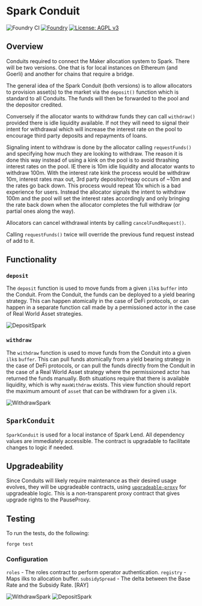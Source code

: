 # Spark Conduit

![Foundry CI](https://github.com/marsfoundation/spark-conduits/actions/workflows/ci.yml/badge.svg)
[![Foundry][foundry-badge]][foundry]
[![License: AGPL v3](https://img.shields.io/badge/License-AGPL%20v3-blue.svg)](https://github.com/marsfoundation/spark-conduits/blob/master/LICENSE)

[foundry]: https://getfoundry.sh/
[foundry-badge]: https://img.shields.io/badge/Built%20with-Foundry-FFDB1C.svg

## Overview

Conduits required to connect the Maker allocation system to Spark. There will be two versions. One that is for local instances on Ethereum (and Goerli) and another for chains that require a bridge.

The general idea of the Spark Conduit (both versions) is to allow allocators to provision asset(s) to the market via the `deposit()` function which is standard to all Conduits. The funds will then be forwarded to the pool and the depositor credited.

Conversely if the allocator wants to withdraw funds they can call `withdraw()` provided there is idle liquidity available. If not they will need to signal their intent for withdrawal which will increase the interest rate on the pool to encourage third party deposits and repayments of loans.

Signaling intent to withdraw is done by the allocator calling `requestFunds()` and specifying how much they are looking to withdraw. The reason it is done this way instead of using a kink on the pool is to avoid thrashing interest rates on the pool. IE there is 10m idle liquidity and allocator wants to withdraw 100m. With the interest rate kink the process would be withdraw 10m, interest rates max out, 3rd party depositor/repay occurs of ~10m and the rates go back down. This process would repeat 10x which is a bad experience for users. Instead the allocator signals the intent to withdraw 100m and the pool will set the interest rates accordingly and only bringing the rate back down when the allocator completes the full withdraw (or partial ones along the way).

Allocators can cancel withdrawal intents by calling `cancelFundRequest()`.

Calling `requestFunds()` twice will override the previous fund request instead of add to it.

## Functionality

### `deposit`

The `deposit` function is used to move funds from a given `ilk`s `buffer` into the Conduit. From the Conduit, the funds can be deployed to a yield bearing strategy. This can happen atomically in the case of DeFi protocols, or can happen in a separate function call made by a permissioned actor in the case of Real World Asset strategies.

![DepositSpark](https://github.com/marsfoundation/spark-conduits/assets/44272939/ae246844-94de-4720-99d0-7ee8f7683a80)

### `withdraw`

The `withdraw` function is used to move funds from the Conduit into a given `ilk`s `buffer`. This can pull funds atomically from a yield bearing strategy in the case of DeFi protocols, or can pull the funds directly from the Conduit in the case of a Real World Asset strategy where the permissioned actor has returned the funds manually. Both situations require that there is available liquidity, which is why `maxWithdraw` exists. This view function should report the maximum amount of `asset` that can be withdrawn for a given `ilk`.

![WithdrawSpark](https://github.com/marsfoundation/spark-conduits/assets/44272939/a3e15eca-b8f8-42e8-bd18-0bc964c3efc7)

## `SparkConduit`

`SparkConduit` is used for a local instance of Spark Lend. All dependency values are immediately accessible. The contract is upgradable to facilitate changes to logic if needed.

## Upgradeability

Since Conduits will likely require maintenance as their desired usage evolves, they will be upgradeable contracts, using [`upgradeable-proxy`](https://github.com/marsfoundation/upgradeable-proxy) for upgradeable logic. This is a non-transparent proxy contract that gives upgrade rights to the PauseProxy.

## Testing

To run the tests, do the following:

```
forge test
```

### Configuration

`roles` - The roles contract to perform operator authentication.
`registry` - Maps ilks to allocation buffer.
`subsidySpread` - The delta between the Base Rate and the Subsidy Rate. [RAY]

![WithdrawSpark](https://github.com/marsfoundation/spark-conduits/assets/44272939/fd64b9e2-28f3-45c6-8deb-7d43283e9443)
![DepositSpark](https://github.com/marsfoundation/spark-conduits/assets/44272939/2a7cf453-3a7b-4d04-a0cd-d390cfeb8ec2)
